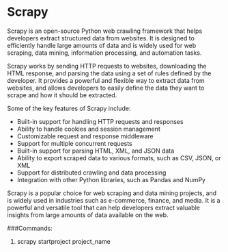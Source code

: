 # Scrapy

Scrapy is an open-source Python web crawling framework that helps developers extract structured data from websites. It is designed to efficiently handle large amounts of data and is widely used for web scraping, data mining, information processing, and automation tasks.

Scrapy works by sending HTTP requests to websites, downloading the HTML response, and parsing the data using a set of rules defined by the developer. It provides a powerful and flexible way to extract data from websites, and allows developers to easily define the data they want to scrape and how it should be extracted.

Some of the key features of Scrapy include:

- Built-in support for handling HTTP requests and responses
- Ability to handle cookies and session management
- Customizable request and response middleware
- Support for multiple concurrent requests
- Built-in support for parsing HTML, XML, and JSON data
- Ability to export scraped data to various formats, such as CSV, JSON, or XML
- Support for distributed crawling and data processing
- Integration with other Python libraries, such as Pandas and NumPy

Scrapy is a popular choice for web scraping and data mining projects, and is widely used in industries such as e-commerce, finance, and media. It is a powerful and versatile tool that can help developers extract valuable insights from large amounts of data available on the web.


###Commands:

1. scrapy startproject project_name